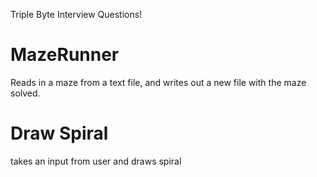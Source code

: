 Triple Byte Interview Questions!

# MazeRunner
Reads in a maze from a text file, and writes out a new file with the maze solved.


# Draw Spiral
takes an input from user and draws spiral
